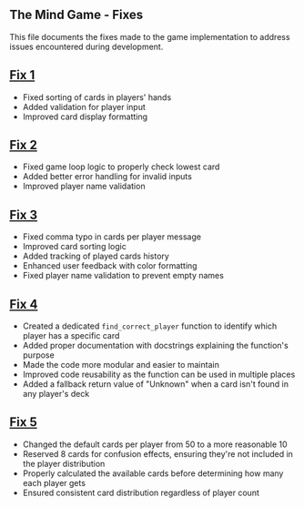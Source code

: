 
## The Mind Game - Fixes

This file documents the fixes made to the game implementation to address issues encountered during development.

## [Fix 1](https://replit.com/@ItzM0D/The-mind-python-game#docs/fixes/fix1.md)
- Fixed sorting of cards in players' hands
- Added validation for player input
- Improved card display formatting

## [Fix 2](https://replit.com/@ItzM0D/The-mind-python-game#docs/fixes/fix2.md)
- Fixed game loop logic to properly check lowest card
- Added better error handling for invalid inputs
- Improved player name validation

## [Fix 3](https://replit.com/@ItzM0D/The-mind-python-game#docs/fixes/fix3.md)
- Fixed comma typo in cards per player message
- Improved card sorting logic
- Added tracking of played cards history
- Enhanced user feedback with color formatting
- Fixed player name validation to prevent empty names

## [Fix 4](https://replit.com/@ItzM0D/The-mind-python-game#docs/fixes/fix4.md)
- Created a dedicated `find_correct_player` function to identify which player has a specific card
- Added proper documentation with docstrings explaining the function's purpose
- Made the code more modular and easier to maintain
- Improved code reusability as the function can be used in multiple places
- Added a fallback return value of "Unknown" when a card isn't found in any player's deck

## [Fix 5](https://replit.com/@ItzM0D/The-mind-python-game#docs/fixes/fix5.md)
- Changed the default cards per player from 50 to a more reasonable 10
- Reserved 8 cards for confusion effects, ensuring they're not included in the player distribution
- Properly calculated the available cards before determining how many each player gets
- Ensured consistent card distribution regardless of player count
